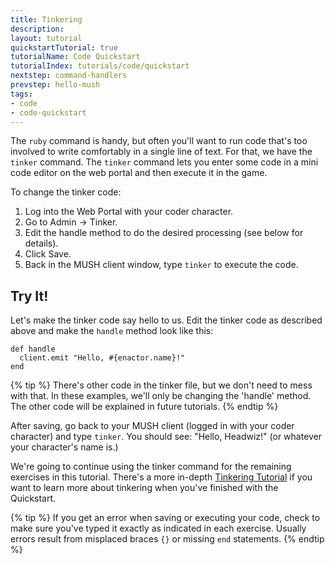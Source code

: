```yaml
---
title: Tinkering
description:
layout: tutorial
quickstartTutorial: true
tutorialName: Code Quickstart
tutorialIndex: tutorials/code/quickstart
nextstep: command-handlers
prevstep: hello-mush
tags: 
- code
- code-quickstart
---
```


The `ruby` command is handy, but often you'll want to run code that's too involved to write comfortably in a single line of text.  For that, we have the `tinker` command.   The `tinker` command lets you enter some code in a mini code editor on the web portal and then execute it in the game.

To change the tinker code:

1. Log into the Web Portal with your coder character.
2. Go to Admin -> Tinker.
3. Edit the handle method to do the desired processing (see below for details).
4. Click Save.
5. Back in the MUSH client window, type `tinker` to execute the code.

## Try It!

Let's make the tinker code say hello to us.  Edit the tinker code as described above and make the `handle` method look like this:

    def handle
      client.emit "Hello, #{enactor.name}!"
    end

{% tip %} 
There's other code in the tinker file, but we don't need to mess with that.  In these examples, we'll only be changing the 'handle' method.  The other code will be explained in future tutorials.
{% endtip %}

After saving, go back to your MUSH client (logged in with your coder character) and type `tinker`.  You should see:  "Hello, Headwiz!" (or whatever your character's name is.)

We're going to continue using the tinker command for the remaining exercises in this tutorial.  There's a more in-depth [Tinkering Tutorial](/tutorials/code/tinker.html) if you want to learn more about tinkering when you've finished with the Quickstart.

{% tip %} 
If you get an error when saving or executing your code, check to make sure you've typed it exactly as indicated in each exercise.  Usually errors result from misplaced braces  <code>{}</code>  or missing  <code>end</code>  statements.
{% endtip %}
